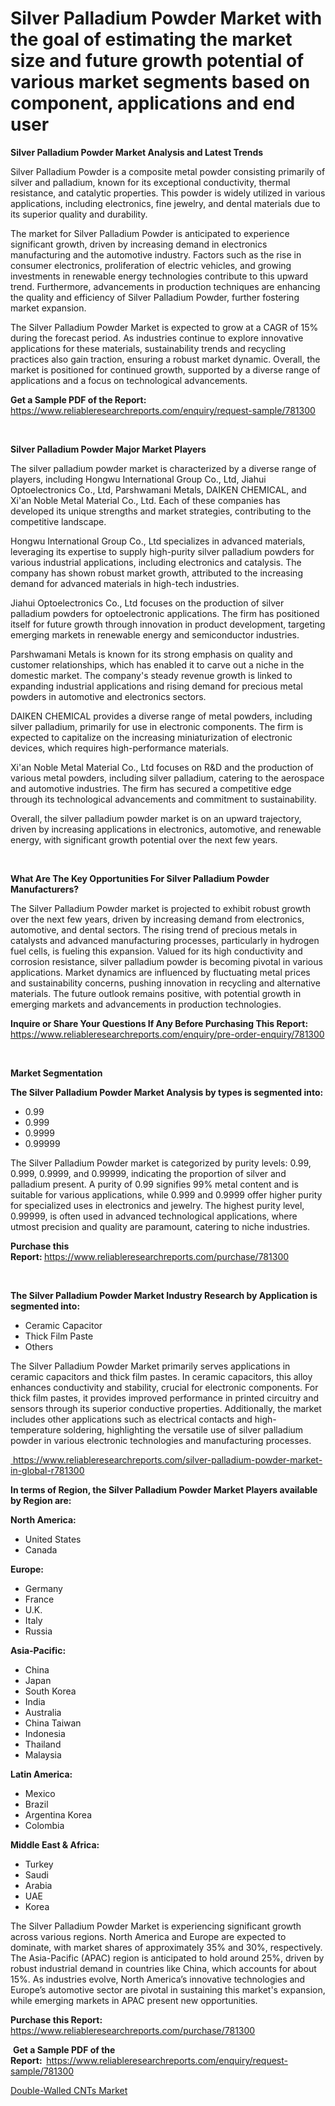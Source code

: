 <p><h1>Silver Palladium Powder Market with the goal of estimating the market size and future growth potential of various market segments based on component, applications and end user</h1></p><p><strong>Silver Palladium Powder Market Analysis and Latest Trends</strong></p>
<p><p>Silver Palladium Powder is a composite metal powder consisting primarily of silver and palladium, known for its exceptional conductivity, thermal resistance, and catalytic properties. This powder is widely utilized in various applications, including electronics, fine jewelry, and dental materials due to its superior quality and durability.</p><p>The market for Silver Palladium Powder is anticipated to experience significant growth, driven by increasing demand in electronics manufacturing and the automotive industry. Factors such as the rise in consumer electronics, proliferation of electric vehicles, and growing investments in renewable energy technologies contribute to this upward trend. Furthermore, advancements in production techniques are enhancing the quality and efficiency of Silver Palladium Powder, further fostering market expansion.</p><p>The Silver Palladium Powder Market is expected to grow at a CAGR of 15% during the forecast period. As industries continue to explore innovative applications for these materials, sustainability trends and recycling practices also gain traction, ensuring a robust market dynamic. Overall, the market is positioned for continued growth, supported by a diverse range of applications and a focus on technological advancements.</p></p>
<p><strong>Get a Sample PDF of the Report:&nbsp;</strong> <a href="https://www.reliableresearchreports.com/enquiry/request-sample/781300?utm_campaign=32&utm_medium=2&utm_source=Github&utm_content=ia&utm_term=30122024&utm_id=silver-palladium-powder">https://www.reliableresearchreports.com/enquiry/request-sample/781300</a></p>
<p>&nbsp;</p>
<p><strong>Silver Palladium Powder Major Market Players</strong></p>
<p><p>The silver palladium powder market is characterized by a diverse range of players, including Hongwu International Group Co., Ltd, Jiahui Optoelectronics Co., Ltd, Parshwamani Metals, DAIKEN CHEMICAL, and Xi'an Noble Metal Material Co., Ltd. Each of these companies has developed its unique strengths and market strategies, contributing to the competitive landscape.</p><p>Hongwu International Group Co., Ltd specializes in advanced materials, leveraging its expertise to supply high-purity silver palladium powders for various industrial applications, including electronics and catalysis. The company has shown robust market growth, attributed to the increasing demand for advanced materials in high-tech industries.</p><p>Jiahui Optoelectronics Co., Ltd focuses on the production of silver palladium powders for optoelectronic applications. The firm has positioned itself for future growth through innovation in product development, targeting emerging markets in renewable energy and semiconductor industries.</p><p>Parshwamani Metals is known for its strong emphasis on quality and customer relationships, which has enabled it to carve out a niche in the domestic market. The company's steady revenue growth is linked to expanding industrial applications and rising demand for precious metal powders in automotive and electronics sectors.</p><p>DAIKEN CHEMICAL provides a diverse range of metal powders, including silver palladium, primarily for use in electronic components. The firm is expected to capitalize on the increasing miniaturization of electronic devices, which requires high-performance materials.</p><p>Xi'an Noble Metal Material Co., Ltd focuses on R&D and the production of various metal powders, including silver palladium, catering to the aerospace and automotive industries. The firm has secured a competitive edge through its technological advancements and commitment to sustainability.</p><p>Overall, the silver palladium powder market is on an upward trajectory, driven by increasing applications in electronics, automotive, and renewable energy, with significant growth potential over the next few years.</p></p>
<p>&nbsp;</p>
<p><strong>What Are The Key Opportunities For Silver Palladium Powder Manufacturers?</strong></p>
<p><p>The Silver Palladium Powder market is projected to exhibit robust growth over the next few years, driven by increasing demand from electronics, automotive, and dental sectors. The rising trend of precious metals in catalysts and advanced manufacturing processes, particularly in hydrogen fuel cells, is fueling this expansion. Valued for its high conductivity and corrosion resistance, silver palladium powder is becoming pivotal in various applications. Market dynamics are influenced by fluctuating metal prices and sustainability concerns, pushing innovation in recycling and alternative materials. The future outlook remains positive, with potential growth in emerging markets and advancements in production technologies.</p></p>
<p><strong>Inquire or Share Your Questions If Any Before Purchasing This Report:</strong> <a href="https://www.reliableresearchreports.com/enquiry/pre-order-enquiry/781300?utm_campaign=32&utm_medium=2&utm_source=Github&utm_content=ia&utm_term=30122024&utm_id=silver-palladium-powder">https://www.reliableresearchreports.com/enquiry/pre-order-enquiry/781300</a></p>
<p>&nbsp;</p>
<p><strong>Market Segmentation</strong></p>
<p><strong>The Silver Palladium Powder Market Analysis by types is segmented into:</strong></p>
<p><ul><li>0.99</li><li>0.999</li><li>0.9999</li><li>0.99999</li></ul></p>
<p><p>The Silver Palladium Powder market is categorized by purity levels: 0.99, 0.999, 0.9999, and 0.99999, indicating the proportion of silver and palladium present. A purity of 0.99 signifies 99% metal content and is suitable for various applications, while 0.999 and 0.9999 offer higher purity for specialized uses in electronics and jewelry. The highest purity level, 0.99999, is often used in advanced technological applications, where utmost precision and quality are paramount, catering to niche industries.</p></p>
<p><strong>Purchase this Report:&nbsp;</strong><a href="https://www.reliableresearchreports.com/purchase/781300?utm_campaign=32&utm_medium=2&utm_source=Github&utm_content=ia&utm_term=30122024&utm_id=silver-palladium-powder">https://www.reliableresearchreports.com/purchase/781300</a></p>
<p>&nbsp;</p>
<p><strong>The Silver Palladium Powder Market Industry Research by Application is segmented into:</strong></p>
<p><ul><li>Ceramic Capacitor</li><li>Thick Film Paste</li><li>Others</li></ul></p>
<p><p>The Silver Palladium Powder Market primarily serves applications in ceramic capacitors and thick film pastes. In ceramic capacitors, this alloy enhances conductivity and stability, crucial for electronic components. For thick film pastes, it provides improved performance in printed circuitry and sensors through its superior conductive properties. Additionally, the market includes other applications such as electrical contacts and high-temperature soldering, highlighting the versatile use of silver palladium powder in various electronic technologies and manufacturing processes.</p></p>
<p><a href="https://www.reliableresearchreports.com/silver-palladium-powder-market-in-global-r781300?utm_campaign=32&utm_medium=2&utm_source=Github&utm_content=ia&utm_term=30122024&utm_id=silver-palladium-powder">&nbsp;https://www.reliableresearchreports.com/silver-palladium-powder-market-in-global-r781300</a></p>
<p><strong>In terms of Region, the Silver Palladium Powder Market Players available by Region are:</strong></p>
<p>
    <p> <strong> North America: </strong>
        <ul>
            <li>United States</li>
            <li>Canada</li>
        </ul>
        </p> 
    <p> <strong> Europe: </strong>
        <ul>
            <li>Germany</li>
            <li>France</li>
            <li>U.K.</li>
            <li>Italy</li>
            <li>Russia</li>
        </ul>
        </p> 
    <p> <strong> Asia-Pacific: </strong>
        <ul>
            <li>China</li>
            <li>Japan</li>
            <li>South Korea</li>
            <li>India</li>
            <li>Australia</li>
            <li>China Taiwan</li>
            <li>Indonesia</li>
            <li>Thailand</li>
            <li>Malaysia</li>
        </ul>
        </p> 
    <p> <strong> Latin America: </strong>
        <ul>
            <li>Mexico</li>
            <li>Brazil</li>
            <li>Argentina Korea</li>
            <li>Colombia</li>
        </ul>
        </p> 
    <p> <strong> Middle East & Africa: </strong>
        <ul>
            <li>Turkey</li>
            <li>Saudi</li>
            <li>Arabia</li>
            <li>UAE</li>
            <li>Korea</li>
        </ul>
    </p>
    </p>
<p><p>The Silver Palladium Powder Market is experiencing significant growth across various regions. North America and Europe are expected to dominate, with market shares of approximately 35% and 30%, respectively. The Asia-Pacific (APAC) region is anticipated to hold around 25%, driven by robust industrial demand in countries like China, which accounts for about 15%. As industries evolve, North America’s innovative technologies and Europe’s automotive sector are pivotal in sustaining this market's expansion, while emerging markets in APAC present new opportunities.</p></p>
<p><strong>Purchase this Report: </strong><a href="https://www.reliableresearchreports.com/purchase/781300?utm_campaign=32&utm_medium=2&utm_source=Github&utm_content=ia&utm_term=30122024&utm_id=silver-palladium-powder">https://www.reliableresearchreports.com/purchase/781300</a></p>
<p>&nbsp;<strong>Get a Sample PDF of the Report:&nbsp;&nbsp;</strong><a href="https://www.reliableresearchreports.com/enquiry/request-sample/781300?utm_campaign=32&utm_medium=2&utm_source=Github&utm_content=ia&utm_term=30122024&utm_id=silver-palladium-powder">https://www.reliableresearchreports.com/enquiry/request-sample/781300</a></p>
<p><strong></strong></p>
<p><p><a href="https://github.com/irfadac/Market-Research-Report-List-5/blob/main/double-walled-cnts-market.md?utm_campaign=32&utm_medium=2&utm_source=Github&utm_content=ia&utm_term=30122024&utm_id=silver-palladium-powder">Double-Walled CNTs Market</a></p></p>
